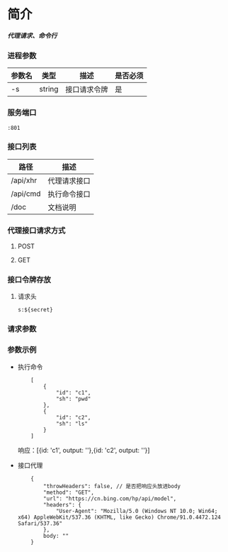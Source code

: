 # 简介

***代理请求、命令行***

### 进程参数

| 参数名 | 类型 | 描述 | 是否必须 |
| ------ | ---- | ---- | ---- |
| -s | string | 接口请求令牌 | 是 |

### 服务端口
```:801 ```

### 接口列表

| 路径  |描述 | 
| --- | ---|
| /api/xhr |  代理请求接口 |
| /api/cmd |  执行命令接口 |
| /doc |  文档说明 |

### 代理接口请求方式

1. POST

2. GET

### 接口令牌存放
1. 请求头
	```
    s:${secret}
    ```

    
### 请求参数

### 参数示例

* 执行命令

	```
        [
            {
                "id": "c1",
                "sh": "pwd"
            },
            {
                "id": "c2",
                "sh": "ls"
            }
        ]
    ```
    响应：[{id: 'c1', output: ''},{id: 'c2', output: ''}]
        

* 接口代理 

	```
        {
            "throwHeaders": false, // 是否把响应头放进body
            "method": "GET",
            "url": "https://cn.bing.com/hp/api/model",
            "headers": {
                "User-Agent": "Mozilla/5.0 (Windows NT 10.0; Win64; x64) AppleWebKit/537.36 (KHTML, like Gecko) Chrome/91.0.4472.124 Safari/537.36"
            },
            body: ""
        }
	```